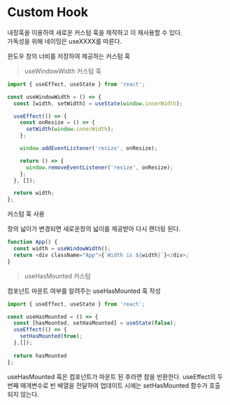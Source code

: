 # Custom Hook

내장훅을 이용하여 새로운 커스텀 훅을 제작하고 이 재사용할 수 있다.  
가독성을 위해 네이밍은 useXXXX를 따른다.

윈도우 창의 너비를 저장하여 제공하는 커스텀 훅

> useWindowWidth 커스텀 훅

```javascript
import { useEffect, useState } from 'react';

const useWindowWidth = () => {
  const [width, setWidth] = useState(window.innerWidth);

  useEffect(() => {
    const onResize = () => {
      setWidth(window.innerWidth);
    };

    window.addEventListener('resize', onResize);

    return () => {
      window.removeEventListener('resize', onResize);
    };
  }, []);

  return width;
};
```

커스텀 훅 사용

창의 넓이가 변경되면 새로운창의 넓이를 제공받아 다시 랜더링 된다.

```javascript
function App() {
  const width = useWindowWidth();
  return <div className="App">{`Width is ${width}`}</div>;
}
```

> useHasMounted 커스텀

컴포넌트 마운트 여부를 알려주는 useHasMounted 훅 작성

```javascript
import { useEffect, useState } from 'react';

const useHasMounted = () => {
  const [hasMounted, setHasMounted] = useState(false);
  useEffect(() => {
    setHasMounted(true);
  },[]);
  
  return hasMounted
};

```

useHasMounted 훅은 컴포넌트가 마운트 된 후라면 참을 반환한다. useEffect의 두번째 매개변수로 빈 배열을 전달하여 업데이트 시에는 setHasMounted 함수가 호출 되지 않는다.

